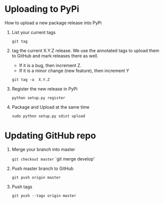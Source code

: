 # Uploading to PyPi

How to upload a new package release into PyPi

1. List your current tags

	`git tag`

2. tag the current X.Y.Z release. We use the annotated tags
to upload them to GitHub and mark releases there as well.

	- If it is a bug, then increment Z. 
	- If it is a minor change (new feature), then increment Y
	
	`git tag -a  X.Y.Z`

3. Register the new release in PyPi

	`python setup.py register` 
	
4. Package and Upload at the same time 

	`sudo python setup.py sdist upload`

# Updating GitHub repo

1. Merge your branch into master

	`git checkout master`
	`git merge develop'

2. Push master branch to GitHub

	`git push origin master`

3. Push tags

	`git push --tags origin master` 
